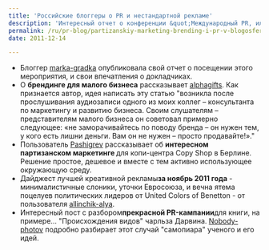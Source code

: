 ```yaml
---
title: 'Российские блоггеры о PR и нестандартной рекламе'
description: 'Интересный отчет о конференции &quot;Международный PR, или как создать мировые тренды&quot;.'
permalink: /ru/pr-blog/partizanskiy-marketing-brending-i-pr-v-blogosfere
date: 2011-12-14

---
```

<ul>
<li>Блоггер <a href="http://marka-gradka.livejournal.com/25436.html">marka-gradka</a> опубликовала свой отчет о посещении этого мероприятия, и свои впечатления о докладчиках. </li>
<li>О <strong>брендинге для малого бизнеса</strong> рассказывает <a href="http://alphagifts.livejournal.com/51915.html">alphagifts</a>. Как признается автор, идея написать эту статью "возникла после прослушивания аудиозаписи одного из моих коллег – консультанта по маркетингу и развитию бизнеса. Своим слушателям – представителям малого бизнеса он советовал примерно следующее: «не заморачивайтесь по поводу бренда – он нужен тем, у кого есть лишни деньги. Вам он не нужен – просто продавайте!»." </li>
<li>Пользователь <a href="http://pashigrev.com/primer-lokalnogo-partizanskogo-embient-marketinga-ot-nemeckix-kolleg.html#comment-28">Pashigrev</a> рассказывает об <strong>интересном партизанском маркетинге </strong>для копи-центра Copy Shop в Берлине. Решение простое, дешевое и вместе с тем активно использующее окружающую среду.</li>
<li>Дайджест лучшей креативной рекламы<strong>за ноябрь 2011 года</strong> - минималистичные слоники, уточки Евросоюза, и вечна ятема поцелуев политических лидеров от United Colors of Benetton - от пользователя <a href="http://allinchik-alya.livejournal.com/55517.html"> allinchik-alya</a>.</li>
<li>Интересный пост с разбором<strong>прекрасной PR-кампании</strong>для книги, на примере... "Происхождения видов" чарльза Дарвина. <a href="http://nobody-photov.livejournal.com/4516.html">Nobody-photov</a> подробно разбирает этот случай "самопиара" ученого и его идей.</li>
</ul>



